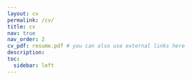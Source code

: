 ```yaml
---
layout: cv
permalink: /cv/
title: cv
nav: true
nav_order: 2
cv_pdf: resume.pdf # you can also use external links here
description:
toc:
  sidebar: left
---
```

